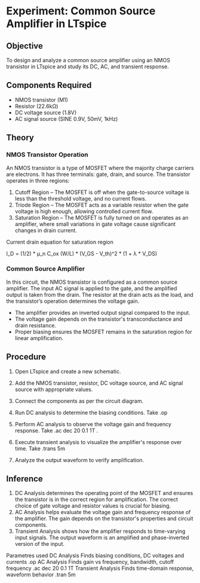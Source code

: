 # Experiment: Common Source Amplifier in LTspice  

## Objective  
To design and analyze a common source amplifier using an NMOS transistor in LTspice and study its DC, AC, and transient response.  

## Components Required  
- NMOS transistor (M1)  
- Resistor (22.6kΩ)  
- DC voltage source (1.8V)  
- AC signal source (SINE 0.9V, 50mV, 1kHz)  

## Theory  

### NMOS Transistor Operation  
An NMOS transistor is a type of MOSFET where the majority charge carriers are electrons. It has three terminals: gate, drain, and source. The transistor operates in three regions:  

1. Cutoff Region – The MOSFET is off when the gate-to-source voltage is less than the threshold voltage, and no current flows.  
2. Triode Region – The MOSFET acts as a variable resistor when the gate voltage is high enough, allowing controlled current flow.  
3. Saturation Region – The MOSFET is fully turned on and operates as an amplifier, where small variations in gate voltage cause significant changes in drain current. 

Current drain equation for saturation region 

I_D = (1/2) * μ_n C_ox (W/L) * (V_GS - V_th)^2 * (1 + λ * V_DS) 

### Common Source Amplifier  
In this circuit, the NMOS transistor is configured as a common source amplifier. The input AC signal is applied to the gate, and the amplified output is taken from the drain. The resistor at the drain acts as the load, and the transistor’s operation determines the voltage gain.  

- The amplifier provides an inverted output signal compared to the input.  
- The voltage gain depends on the transistor's transconductance and drain resistance.  
- Proper biasing ensures the MOSFET remains in the saturation region for linear amplification.  

## Procedure  
1. Open LTspice and create a new schematic.  
2. Add the NMOS transistor, resistor, DC voltage source, and AC signal source with appropriate values.  
3. Connect the components as per the circuit diagram.  
4. Run DC analysis to determine the biasing conditions.  Take .op
5. Perform AC analysis to observe the voltage gain and frequency response.  Take .ac dec 20 0.1 1T .

6. Execute transient analysis to visualize the amplifier's response over time.  Take .trans 5m
7. Analyze the output waveform to verify amplification.  

## Inference  

1. DC Analysis determines the operating point of the MOSFET and ensures the transistor is in the correct region for amplification. The correct choice of gate voltage and resistor values is crucial for biasing.  
2. AC Analysis helps evaluate the voltage gain and frequency response of the amplifier. The gain depends on the transistor's properties and circuit components.  
3. Transient Analysis shows how the amplifier responds to time-varying input signals. The output waveform is an amplified and phase-inverted version of the input. 

Parametres used 
DC Analysis	Finds biasing conditions, DC voltages and currents	.op
AC Analysis	Finds gain vs frequency, bandwidth, cutoff frequency	.ac dec 20 0.1 1T
Transient Analysis	Finds time-domain response, waveform behavior	.tran 5m 
